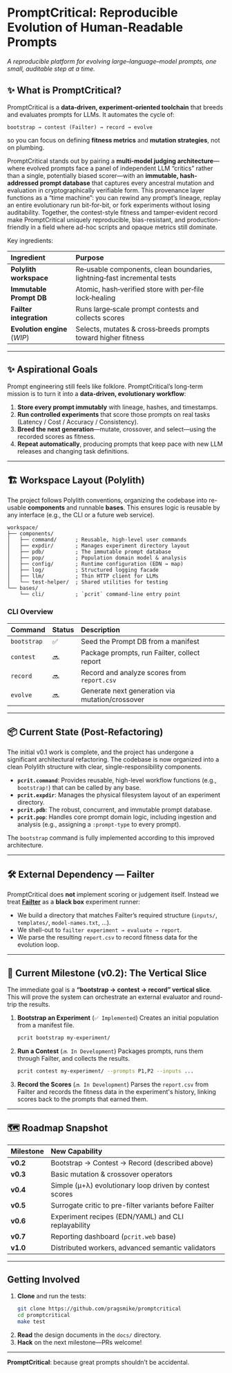 # PromptCritical: Reproducible Evolution of Human-Readable Prompts

*A reproducible platform for evolving large–language–model prompts, one small,
auditable step at a time.*

## ✨ What is PromptCritical?

PromptCritical is a **data‑driven, experiment‑oriented toolchain** that breeds and evaluates prompts for LLMs. It automates the cycle of:

```
bootstrap → contest (Failter) → record → evolve
```

so you can focus on defining **fitness metrics** and **mutation strategies**, not on plumbing.

PromptCritical stands out by pairing a **multi-model judging
architecture**—where evolved prompts face a panel of independent LLM “critics”
rather than a single, potentially biased scorer—with an **immutable,
hash-addressed prompt database** that captures every ancestral mutation and
evaluation in cryptographically verifiable form. This provenance layer functions
as a “time machine”: you can rewind any prompt’s lineage, replay an entire
evolutionary run bit-for-bit, or fork experiments without losing auditability.
Together, the contest-style fitness and tamper-evident record make
PromptCritical uniquely reproducible, bias-resistant, and production-friendly in
a field where ad-hoc scripts and opaque metrics still dominate.


Key ingredients:

| Ingredient | Purpose |
| :--- | :--- |
| **Polylith workspace** | Re‑usable components, clean boundaries, lightning‑fast incremental tests |
| **Immutable Prompt DB** | Atomic, hash‑verified store with per‑file lock‑healing |
| **Failter integration** | Runs large‑scale prompt contests and collects scores |
| **Evolution engine** (*WIP*) | Selects, mutates & cross‑breeds prompts toward higher fitness |

---

## ✨ Aspirational Goals

Prompt engineering still feels like folklore. PromptCritical’s long-term mission is to turn it into a **data-driven, evolutionary workflow**:

1.  **Store every prompt immutably** with lineage, hashes, and timestamps.
2.  **Run controlled experiments** that score those prompts on real tasks (Latency / Cost / Accuracy / Consistency).
3.  **Breed the next generation**—mutate, crossover, and select—using the recorded scores as fitness.
4.  **Repeat automatically**, producing prompts that keep pace with new LLM releases and changing task definitions.

---

## 🏗 Workspace Layout (Polylith)

The project follows Polylith conventions, organizing the codebase into re-usable **components** and runnable **bases**. This ensures logic is reusable by any interface (e.g., the CLI or a future web service).

```
workspace/
├── components/
│   ├── command/      ; Reusable, high-level user commands
│   ├── expdir/       ; Manages experiment directory layout
│   ├── pdb/          ; The immutable prompt database
│   ├── pop/          ; Population domain model & analysis
│   ├── config/       ; Runtime configuration (EDN → map)
│   ├── log/          ; Structured logging facade
│   ├── llm/          ; Thin HTTP client for LLMs
│   └── test-helper/  ; Shared utilities for testing
└── bases/
    └── cli/          ; `pcrit` command‑line entry point
```

### CLI Overview

| Command | Status | Description |
| :--- | :--- | :--- |
| `bootstrap` | ✅ | Seed the Prompt DB from a manifest |
| `contest` | 🔜 | Package prompts, run Failter, collect report |
| `record` | 🔜 | Record and analyze scores from `report.csv` |
| `evolve` | 🔜 | Generate next generation via mutation/crossover |

---

## 📦 Current State (Post-Refactoring)

The initial v0.1 work is complete, and the project has undergone a significant architectural refactoring. The codebase is now organized into a clean Polylith structure with clear, single-responsibility components.

*   **`pcrit.command`**: Provides reusable, high-level workflow functions (e.g., `bootstrap!`) that can be called by any base.
*   **`pcrit.expdir`**: Manages the physical filesystem layout of an experiment directory.
*   **`pcrit.pdb`**: The robust, concurrent, and immutable prompt database.
*   **`pcrit.pop`**: Handles core prompt domain logic, including ingestion and analysis (e.g., assigning a `:prompt-type` to every prompt).

The `bootstrap` command is fully implemented according to this improved architecture.

---

## 🛠 External Dependency — Failter

PromptCritical does **not** implement scoring or judgement itself. Instead we treat [**Failter**](https://github.com/pragsmike/failter) as a **black box** experiment runner:

*   We build a directory that matches Failter’s required structure (`inputs/`, `templates/`, `model-names.txt`, …).
*   We shell-out to `failter experiment → evaluate → report`.
*   We parse the resulting `report.csv` to record fitness data for the evolution loop.

---

## 🚧 Current Milestone (v0.2): The Vertical Slice

The immediate goal is a **“bootstrap → contest → record” vertical slice**. This will prove the system can orchestrate an external evaluator and round-trip the results.

1.  **Bootstrap an Experiment** (`✅ Implemented`)
    Creates an initial population from a manifest file.
    ```bash
    pcrit bootstrap my-experiment/
    ```

2.  **Run a Contest** (`🔜 In Development`)
    Packages prompts, runs them through Failter, and collects the results.
    ```bash
    pcrit contest my-experiment/ --prompts P1,P2 --inputs ...
    ```

3.  **Record the Scores** (`🔜 In Development`)
    Parses the `report.csv` from Failter and records the fitness data in the experiment's history, linking scores back to the prompts that earned them.

---

## 🗺 Roadmap Snapshot

| Milestone | New Capability |
| :--- | :--- |
| **v0.2** | Bootstrap → Contest → Record (described above) |
| **v0.3** | Basic mutation & crossover operators |
| **v0.4** | Simple (µ+λ) evolutionary loop driven by contest scores |
| **v0.5** | Surrogate critic to pre-filter variants before Failter |
| **v0.6** | Experiment recipes (EDN/YAML) and CLI replayability |
| **v0.7** | Reporting dashboard (`pcrit.web` base) |
| **v1.0** | Distributed workers, advanced semantic validators |

---

## Getting Involved

1.  **Clone** and run the tests:
    ```bash
    git clone https://github.com/pragsmike/promptcritical
    cd promptcritical
    make test
    ```
2.  **Read** the design documents in the `docs/` directory.
3.  **Hack** on the next milestone—PRs welcome!

---

**PromptCritical**: because great prompts shouldn’t be accidental.
